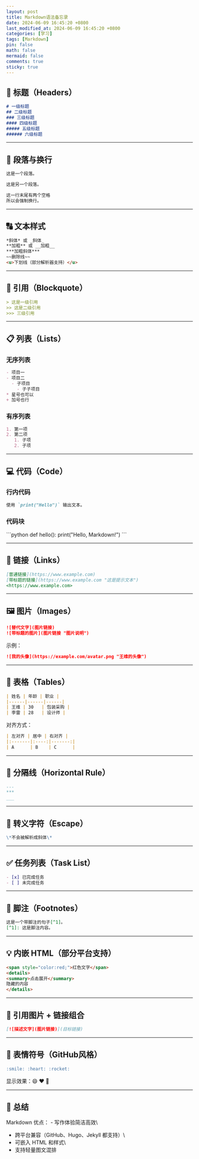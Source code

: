 ```yaml
---
layout: post
title: Markdown语法备忘录
date: 2024-06-09 16:45:20 +0800
last_modified_at: 2024-06-09 16:45:20 +0800
categories: [学习]
tags: [Markdown]
pin: false
math: false
mermaid: false
comments: true
sticky: true
---
```


## 📝 标题（Headers）

``` markdown
# 一级标题
## 二级标题
### 三级标题
#### 四级标题
##### 五级标题
###### 六级标题
```

------------------------------------------------------------------------

## 💬 段落与换行

``` markdown
这是一个段落。

这是另一个段落。  

这一行末尾有两个空格  
所以会强制换行。
```

------------------------------------------------------------------------

## 🔠 文本样式

``` markdown
*斜体* 或 _斜体_
**加粗** 或 __加粗__
***加粗斜体***
~~删除线~~
<u>下划线（部分解析器支持）</u>
```

------------------------------------------------------------------------

## 📌 引用（Blockquote）

``` markdown
> 这是一级引用
>> 这是二级引用
>>> 三级引用
```

------------------------------------------------------------------------

## 📋 列表（Lists）

### 无序列表

``` markdown
- 项目一
- 项目二
  - 子项目
    - 子子项目
* 星号也可以
+ 加号也行
```

### 有序列表

``` markdown
1. 第一项
2. 第二项
   1. 子项
   2. 子项
```

------------------------------------------------------------------------

## 💻 代码（Code）

### 行内代码

``` markdown
使用 `print("Hello")` 输出文本。
```

### 代码块

\`\`\`python def hello(): print("Hello, Markdown!") \`\`\`

------------------------------------------------------------------------

## 🔗 链接（Links）

``` markdown
[普通链接](https://www.example.com)
[带标题的链接](https://www.example.com "这是提示文本")
<https://www.example.com>
```

------------------------------------------------------------------------

## 🖼️ 图片（Images）

``` markdown
![替代文字](图片链接)
![带标题的图片](图片链接 "图片说明")
```

示例：

``` markdown
![我的头像](https://example.com/avatar.png "王维的头像")
```

------------------------------------------------------------------------

## 📑 表格（Tables）

``` markdown
| 姓名 | 年龄 | 职业 |
|------|------|------|
| 王维 | 30   | 包装采购 |
| 李雷 | 28   | 设计师 |
```

对齐方式：

``` markdown
| 左对齐 | 居中 | 右对齐 |
|:-------|:----:|-------:|
| A      | B    | C      |
```

------------------------------------------------------------------------

## 🧱 分隔线（Horizontal Rule）

``` markdown
---
***
___
```

------------------------------------------------------------------------

## 📎 转义字符（Escape）

``` markdown
\*不会被解析成斜体\*
```

------------------------------------------------------------------------

## ✅ 任务列表（Task List）

``` markdown
- [x] 已完成任务
- [ ] 未完成任务
```

------------------------------------------------------------------------

## 🔢 脚注（Footnotes）

``` markdown
这是一个带脚注的句子[^1]。
[^1]: 这是脚注内容。
```

------------------------------------------------------------------------

## 💡 内嵌 HTML（部分平台支持）

``` markdown
<span style="color:red;">红色文字</span>
<details>
<summary>点击展开</summary>
隐藏的内容
</details>
```

------------------------------------------------------------------------

## 🧭 引用图片 + 链接组合

``` markdown
[![描述文字](图片链接)](目标链接)
```

------------------------------------------------------------------------

## 🧩 表情符号（GitHub风格）

``` markdown
:smile: :heart: :rocket:
```

显示效果：😄 ❤️ 🚀

------------------------------------------------------------------------

## 🎯 总结

Markdown 优点： - 写作体验简洁高效\
- 跨平台兼容（GitHub、Hugo、Jekyll 都支持）\
- 可嵌入 HTML 和样式\
- 支持轻量图文混排

